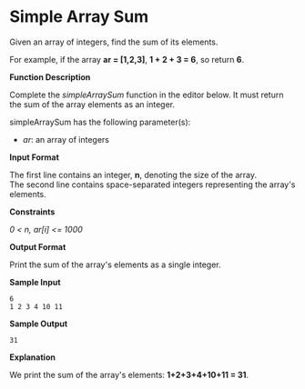 # Simple Array Sum

<p>Given an array of integers, find the sum of its elements.</p>
<p>For example, if the array <strong>ar = [1,2,3]</strong>, <strong>1 + 2 + 3 = 6</strong>, so return <strong>6</strong>.</p>
<p><strong>Function Description</strong></p>
<p>Complete the <em>simpleArraySum</em> function in the editor below.  It must return the sum of the array elements as an integer.  </p>
<p>simpleArraySum has the following parameter(s):  </p>
<ul>
  <li><em>ar</em>: an array of integers  </li>
</ul>
<p><strong>Input Format</strong></p>
<p>The first line contains an integer, <strong>n</strong>, denoting the size of the array. <br>
The second line contains  space-separated integers representing the array's elements.  </p>
<p><strong>Constraints</strong></p>
<p><em>0 &lt n, ar[i] &lt= 1000</em></p>
<p><strong>Output Format</strong></p>
<p>Print the sum of the array's elements as a single integer.  </p>
<p><strong>Sample Input</strong></p>
<pre><code>6
1 2 3 4 10 11
</code></pre>
<p><strong>Sample Output</strong></p>
<pre><code>31
</code></pre>
<p><strong>Explanation</strong></p>
<p>We print the sum of the array's elements: <strong>1+2+3+4+10+11 = 31</strong>.</p>

